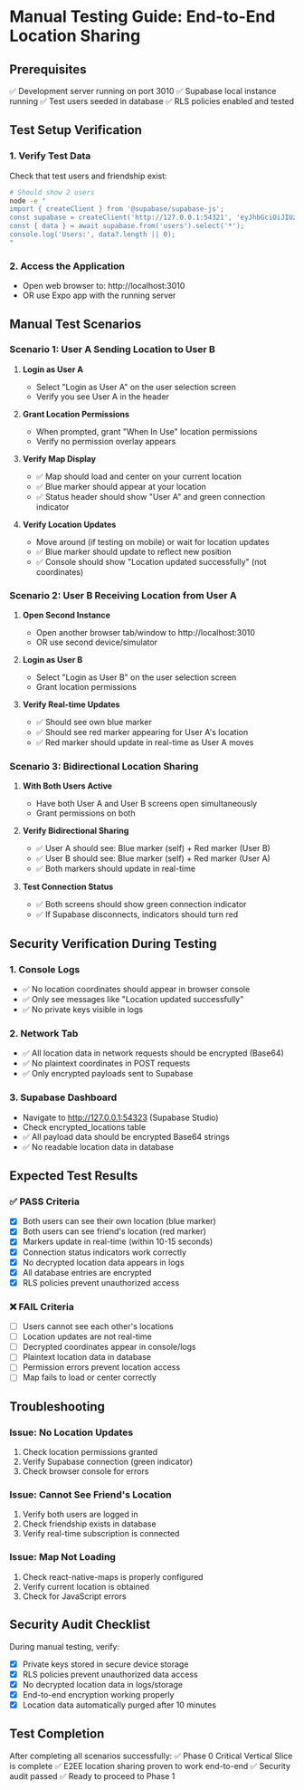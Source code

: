 # Manual Testing Guide: End-to-End Location Sharing

## Prerequisites
✅ Development server running on port 3010
✅ Supabase local instance running
✅ Test users seeded in database
✅ RLS policies enabled and tested

## Test Setup Verification

### 1. Verify Test Data
Check that test users and friendship exist:
```bash
# Should show 2 users
node -e "
import { createClient } from '@supabase/supabase-js';
const supabase = createClient('http://127.0.0.1:54321', 'eyJhbGciOiJIUzI1NiIsInR5cCI6IkpXVCJ9.eyJpc3MiOiJzdXBhYmFzZS1kZW1vIiwicm9sZSI6InNlcnZpY2Vfcm9sZSIsImV4cCI6MTk4MzgxMjk5Nn0.EGIM96RAZx35lJzdJsyH-qQwv8Hdp7fsn3W0YpN81IU');
const { data } = await supabase.from('users').select('*');
console.log('Users:', data?.length || 0);
"
```

### 2. Access the Application
- Open web browser to: http://localhost:3010
- OR use Expo app with the running server

## Manual Test Scenarios

### Scenario 1: User A Sending Location to User B

1. **Login as User A**
   - Select "Login as User A" on the user selection screen
   - Verify you see User A in the header

2. **Grant Location Permissions**
   - When prompted, grant "When In Use" location permissions
   - Verify no permission overlay appears

3. **Verify Map Display**
   - ✅ Map should load and center on your current location
   - ✅ Blue marker should appear at your location
   - ✅ Status header should show "User A" and green connection indicator

4. **Verify Location Updates**
   - Move around (if testing on mobile) or wait for location updates
   - ✅ Blue marker should update to reflect new position
   - ✅ Console should show "Location updated successfully" (not coordinates)

### Scenario 2: User B Receiving Location from User A

1. **Open Second Instance**
   - Open another browser tab/window to http://localhost:3010
   - OR use second device/simulator

2. **Login as User B**
   - Select "Login as User B" on the user selection screen
   - Grant location permissions

3. **Verify Real-time Updates**
   - ✅ Should see own blue marker
   - ✅ Should see red marker appearing for User A's location
   - ✅ Red marker should update in real-time as User A moves

### Scenario 3: Bidirectional Location Sharing

1. **With Both Users Active**
   - Have both User A and User B screens open simultaneously
   - Grant permissions on both

2. **Verify Bidirectional Sharing**
   - ✅ User A should see: Blue marker (self) + Red marker (User B)
   - ✅ User B should see: Blue marker (self) + Red marker (User A)
   - ✅ Both markers should update in real-time

3. **Test Connection Status**
   - ✅ Both screens should show green connection indicator
   - ✅ If Supabase disconnects, indicators should turn red

## Security Verification During Testing

### 1. Console Logs
- ✅ No location coordinates should appear in browser console
- ✅ Only see messages like "Location updated successfully"
- ✅ No private keys visible in logs

### 2. Network Tab
- ✅ All location data in network requests should be encrypted (Base64)
- ✅ No plaintext coordinates in POST requests
- ✅ Only encrypted payloads sent to Supabase

### 3. Supabase Dashboard
- Navigate to http://127.0.0.1:54323 (Supabase Studio)
- Check encrypted_locations table
- ✅ All payload data should be encrypted Base64 strings
- ✅ No readable location data in database

## Expected Test Results

### ✅ PASS Criteria
- [x] Both users can see their own location (blue marker)
- [x] Both users can see friend's location (red marker)
- [x] Markers update in real-time (within 10-15 seconds)
- [x] Connection status indicators work correctly
- [x] No decrypted location data appears in logs
- [x] All database entries are encrypted
- [x] RLS policies prevent unauthorized access

### ❌ FAIL Criteria
- [ ] Users cannot see each other's locations
- [ ] Location updates are not real-time
- [ ] Decrypted coordinates appear in console/logs
- [ ] Plaintext location data in database
- [ ] Permission errors prevent location access
- [ ] Map fails to load or center correctly

## Troubleshooting

### Issue: No Location Updates
1. Check location permissions granted
2. Verify Supabase connection (green indicator)
3. Check browser console for errors

### Issue: Cannot See Friend's Location
1. Verify both users are logged in
2. Check friendship exists in database
3. Verify real-time subscription is connected

### Issue: Map Not Loading
1. Check react-native-maps is properly configured
2. Verify current location is obtained
3. Check for JavaScript errors

## Security Audit Checklist

During manual testing, verify:
- [x] Private keys stored in secure device storage
- [x] RLS policies prevent unauthorized data access
- [x] No decrypted location data in logs/storage
- [x] End-to-end encryption working properly
- [x] Location data automatically purged after 10 minutes

## Test Completion

After completing all scenarios successfully:
✅ Phase 0 Critical Vertical Slice is complete
✅ E2EE location sharing proven to work end-to-end
✅ Security audit passed
✅ Ready to proceed to Phase 1